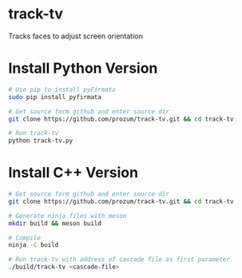 track-tv
========
Tracks faces to adjust screen orientation

# Install Python Version
```bash
# Use pip to install pyFirmata 
sudo pip install pyfirmata

# Get source form github and enter source dir
git clone https://github.com/prozum/track-tv.git && cd track-tv

# Run track-tv
python track-tv.py
```

# Install C++ Version
```bash
# Get source form github and enter source dir
git clone https://github.com/prozum/track-tv.git && cd track-tv

# Generate ninja files with meson
mkdir build && meson build

# Compile
ninja -C build

# Run track-tv with address of cascade file as first parameter
./build/track-tv <cascade-file>
```

